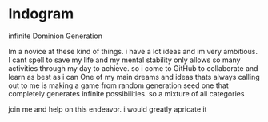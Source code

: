 # Indogram
infinite Dominion Generation

Im a novice at these kind of things. i have a lot ideas and im very ambitious. I cant spell to save my life and my mental stability only allows so many activities through my day to achieve.
so i come to GitHub to collaborate and learn as best as i can 
One of my main dreams and ideas thats always calling out to me is making a game from random generation seed one that completely generates infinite possibilities.
so a mixture of all categories
 
join me and help on this endeavor. i would greatly apricate it
